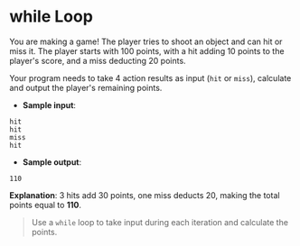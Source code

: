 # while Loop

You are making a game! The player tries to shoot an object and can hit or miss it. The player starts with 100 points, with a hit adding 10 points to the player's score, and a miss deducting 20 points.

Your program needs to take 4 action results as input (`hit` or `miss`), calculate and output the player's remaining points.

- **Sample input**:  
```
hit
hit
miss
hit
```

- **Sample output**:  
```
110
```

**Explanation**: 3 hits add 30 points, one miss deducts 20, making the total points equal to **110**.

> Use a `while` loop to take input during each iteration and calculate the points.
